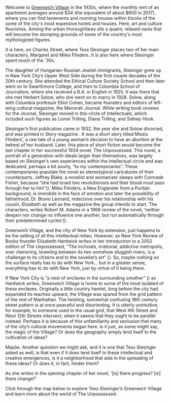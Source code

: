 Welcome to [Greenwich Village](http://greenwichvillage.nyc) in the 1930s, where the monthly rent of an apartment averages around $34 (the equivalent of about $600 in 2017), where you can find tenements and rooming houses within blocks of the some of the city's most expensive hotels and houses. Here, art and culture flourishes. Among the urban thoroughfares sits a quaint, relaxed oasis that will become the stomping grounds of some of the country's most mythologized figures.

It is here, on Charles Street, where Tess Slesinger places two of her main characters, Margaret and Miles Flinders. It is also here where Slesinger spent much of the '30s.

The daughter of Hungarian-Russian Jewish immigrants, Slesinger grew up in New York City’s Upper West Side during the first couple decades of the 20th century. She attended the Ethical Culture Society School and then later went on to Swarthmore College, and then to Columbia School of Journalism, where she received a B.A. in English in 1925. It was there that she met Herbert Solow, who she went on to marry in 1928. Solow, along with Columbia professor Elliot Cohen, became founders and editors of left-wing cultural magazine, the Menorah Journal. While writing book reviews for the Journal, Slesinger moved in this circle of Intellectuals, which included such figures as Lionel Trilling, Diana Trilling, and Sidney Hook.

Slesinger’s first publication came in 1932, the year she and Solow divorced, and was printed in Story magazine . It was a short story titled Missis Flinders’, a raw tale of a young woman’s decision to have an abortion at the behest of her husband. Later, this piece of short fiction would become the last chapter in her successful 1934 novel, The Unpossessed. This novel, a portrait of a generation with ideals larger than themselves, was largely based on Slesinger’s own experiences within the intellectual circle and was dedicated, perhaps a bit sourly, “to my contemporaries”. These contemporaries populate the novel as stereotypical caricatures of their counterparts. Jeffrey Blake, a novelist and womanizer sleeps with Comrade Fisher, because “she had loved two revolutionists and their blood must pass through her to him”(). Miles Flinders, a New Englander from a Puritan background, is immobile in the face of emotion and later the possibility of fatherhood. Dr. Bruno Leonard, indecisive over his relationship with his cousin, Elizabeth as well as the magazine the group intends to start. The characters, writes Robert M. Adams in a 1966 review of the novel, ‘neither deepen nor change no influence one another, but run automatically through their predetermined cycles’().

Greenwich Village, and the city of New York by extension, just happens to be the setting of all this intellectual milieu. However, as New York Review of Books founder Elizabeth Hardwick writes in her introduction to a 2002 edition of The Unpossessed, “The inchoate, irrational, addictive metropolis, ever clamoring, brawling between its two somehow sluggish rivers, is a challenge to its citizens and to the novelist’s art” (). So, maybe nothing on the surface really has to do with New York… but in a greater sense, everything has to do with New York, just by virtue of it being there.

If New York City is “a nest of enclaves in the surrounding smother” () as Hardwick writes, Greenwich Village is home to some of the most isolated of these enclaves. Originally a little country hamlet, long before the city had expanded its reaches upward, the Village was spared from the grid pattern of the rest of Manhattan. The twisting, somewhat confusing 18th century street pattern is at once peaceful and disorienting. It is utterly unintuitive, for example, to someone used to the usual grid, that West 4th Street and West 12th Streets intersect, when it seems that they ought to be parallel instead.
Perhaps it is because of this unfamiliarity and seclusion that many of the city’s cultural movements began here. Is it just, as some might say, the magic of the Village? Or does the geography simply lend itself to the cultivation of ideas?

Maybe. Another question we might ask, and it is one that Tess Slesinger asked as well, is that even if it does lend itself to these intellectual and creative emergences, is it a neighborhood that aids in the spreading of these ideas? Or does it, in fact, hinder them?

As she writes in the opening chapter of her novel, ‘[is] there progress? [is] there change?’

Click through the map below to explore Tess Slesinger’s Greenwich Village and learn more about the world of The Unpossessed.
